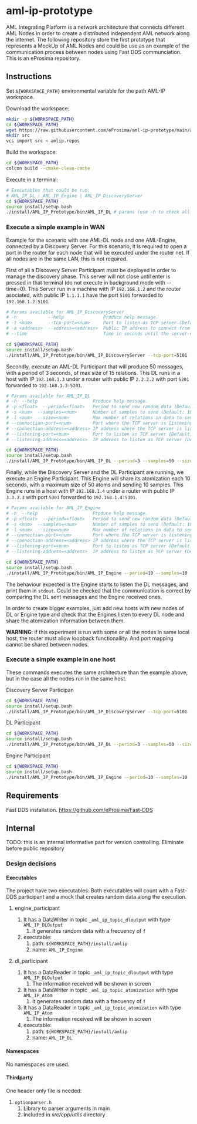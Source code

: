 # aml-ip-prototype

AML Integrating Platform is a network architecture that connects different AML Nodes in order to create
a distributed independent AML network along the internet.
The following repository store the first prototype that represents a MockUp of AML Nodes and could be use
as an example of the communication process between nodes using Fast DDS communciation.
This is an eProsima repository.

## Instructions

Set `${WORKSPACE_PATH}` environmental variable for the path AML-IP workspace.

Download the workspace:

```sh
mkdir -p ${WORKSPACE_PATH}
cd ${WORKSPACE_PATH}
wget https://raw.githubusercontent.com/eProsima/aml-ip-prototype/main/amlip.repos
mkdir src
vcs import src < amlip.repos
```

Build the workspace:

```sh
cd ${WORKSPACE_PATH}
colcon build --cmake-clean-cache
```

Execute in a terminal:

```sh
# Executables that could be run:
# AML_IP_DL | AML_IP_Engine | AML_IP_DiscoveryServer
cd ${WORKSPACE_PATH}
source install/setup.bash
./install/AML_IP_Prototype/bin/AML_IP_DL # params (use -h to check all arguments)
```

### Execute a simple example in WAN

Example for the scenario with one AML-DL node and one AML-Engine, connected by a Discovery Server.
For this scenario, it is required to open a port in the router for each node that will be executed under the router net.
If all nodes are in the same LAN, this is not required.

First of all a Discovery Server Participant must be deployed in order to manage the discovery phase.
This server will not close until enter is pressed in that terminal (do not execute in background mode with --time=0).
This Server run in a machine with IP `192.168.1.2` and the router asociated, with public IP `1.1.1.1` have
the port `5101` forwarded to `192.168.1.2:5101`.

```sh
# Params available for AML_IP_DiscoveryServer
# -h            --help               Produce help message.
# -t <num>      --tcp-port=<num>     Port to listen as TCP server (Default 5100).
# -a <address>  --address=<address>  Public IP address to connect from outside the LAN [Required].
# --time                             Time in seconds until the server closes, if 0 wait for user input (Default 0).

cd ${WORKSPACE_PATH}
source install/setup.bash
./install/AML_IP_Prototype/bin/AML_IP_DiscoveryServer --tcp-port=5101 --address="1.1.1.1"
```

Secondly, execute an AML-DL Participant that will produce 50 messages, with a period of 3 seconds, of max size of 15 relations.
This DL runs in a host with IP `192.168.1.3` under a router with public IP `2.2.2.2` with port `5201` forwarded to `192.168.1.3:5201`.

```sh
# Params available for AML_IP_DL
# -h  --help                     Produce help message.
# -p <float>  --period=<float>   Period to send new random data (Default: 2).
# -s <num>  --samples=<num>      Number of samples to send (Default: 10). With samples=0 it keept sending till enter is pressed
# -l <num>  --size=<num>         Max number of relations in data to send(Default: 5). This value also works as seed for randome generation.
# --connection-port=<num>        Port where the TCP server is listening (Default: 5100).
# --connection-address=<address> IP address where the TCP server is listening (Default: '').
# --listening-port=<num>         Port to listen as TCP server (Default: -1).
# --listening-address=<address>  IP address to listen as TCP server (Default: '').

cd ${WORKSPACE_PATH}
source install/setup.bash
./install/AML_IP_Prototype/bin/AML_IP_DL --period=3 --samples=50 --size=15 --connection-port=5101 --connection-address="1.1.1.1" --listening-port=5201 --listening-address="2.2.2.2"
```

Finally, while the Discovery Server and the DL Participant are running, we execute an Engine Participant.
This Engine will share its atomization each 10 seconds, with a maximum size of 50 atoms and sending 10 samples.
This Engine runs in a host with IP `192.168.1.4` under a router with public IP `3.3.3.3` with port `5301` forwarded to `192.168.1.4:5301`.

```sh
# Params available for AML_IP_Engine
# -h  --help                     Produce help message.
# -p <float>  --period=<float>   Period to send new random data (Default: 2).
# -s <num>  --samples=<num>      Number of samples to send (Default: 10). With samples=0 it keept sending till enter is pressed
# -l <num>  --size=<num>         Max number of relations in data to send(Default: 5). This value also works as seed for randome generation.
# --connection-port=<num>        Port where the TCP server is listening (Default: 5100).
# --connection-address=<address> IP address where the TCP server is listening (Default: '').
# --listening-port=<num>         Port to listen as TCP server (Default: -1).
# --listening-address=<address>  IP address to listen as TCP server (Default: '').

cd ${WORKSPACE_PATH}
source install/setup.bash
./install/AML_IP_Prototype/bin/AML_IP_Engine --period=10 --samples=10 --size=50 --connection-port=5101 --connection-address="1.1.1.1" --listening-port=5301 --listening-address="3.3.3.3"
```

The behaviour expected is the Engine starts to listen the DL messages, and print them in `stdout`.
Could be checked that the communication is correct by comparing the DL sent messages and the Engine received ones.

In order to create bigger examples, just add new hosts with new nodes of DL or Engine type and check that the Engines listen to every DL node and share the atomization information between them.

**WARNING**: if this experiment is run with some or all the nodes in same local host, the router must allow loopback functionallity.
And port mapping cannot be shared between nodes.

### Execute a simple example in one host

These commands executes the same architecture than the example above, but in the case all the nodes run in the same host.

Discovery Server Participan

```sh
cd ${WORKSPACE_PATH}
source install/setup.bash
./install/AML_IP_Prototype/bin/AML_IP_DiscoveryServer --tcp-port=5101 --address="127.0.0.1"
```

DL Participant

```sh
cd ${WORKSPACE_PATH}
source install/setup.bash
./install/AML_IP_Prototype/bin/AML_IP_DL --period=3 --samples=50 --size=15 --connection-port=5101 --connection-address="127.0.0.1" --listening-port=5201 --listening-address="127.0.0.1"
```

Engine Participant

```sh
cd ${WORKSPACE_PATH}
source install/setup.bash
./install/AML_IP_Prototype/bin/AML_IP_Engine --period=10 --samples=10 --size=50 --connection-port=5101 --connection-address="127.0.0.1" --listening-port=5301 --listening-address="127.0.0.1"
```

## Requirements

Fast DDS installation.
<https://github.com/eProsima/Fast-DDS>

## Internal

TODO: this is an internal informative part for version controlling. Eliminate before public repository

### Design decisions

#### Executables

The project have two executables:
Both executables will count with a Fast-DDS participant and a mock that creates random data along the execution.

1. engine_participant
    1. It has a DataWriter in topic `_aml_ip_topic_dloutput` with type `AML_IP_DLOutput`
        1. It generates random data with a frecuency of `f`
    1. executable:
        1. path: `${WORKSPACE_PATH}/install/amlip`
        1. name: `AML_IP_Engine`

1. dl_participant
    1. It has a DataReader in topic `_aml_ip_topic_dloutput` with type `AML_IP_DLOutput`
        1. The information received will be shown in screen
    1. It has a DataWriter in topic `_aml_ip_topic_atomization` with type `AML_IP_Atom`
        1. It generates random data with a frecuency of `f`
    1. It has a DataReader in topic `_aml_ip_topic_atomization` with type `AML_IP_Atom`
        1. The information received will be shown in screen
    1. executable:
        1. path: `${WORKSPACE_PATH}/install/amlip`
        1. name: `AML_IP_DL`

#### Namespaces

No namespaces are used.

#### Thirdparty

One header only file is needed:

1. `optionparser.h`
    1. Library to parser arguments in main
    1. Included in *src/cpp/utils* directory
